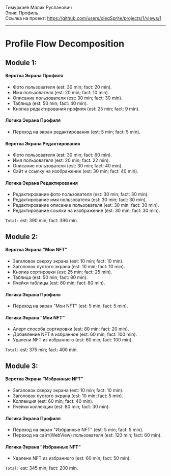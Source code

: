 Тимуркаев Малик Русланович
<br /> Эпик: Профиль
<br /> Ссылка на проект: https://github.com/users/olegSprite/projects/1/views/1

<hr>

# Profile Flow Decomposition


## Module 1:

#### Верстка Экрана Профиля
- Фото пользователя (est: 30 min; fact: 20 min).
- Имя пользователя (est: 20 min; fact: 10 min).
- Описание пользователя (est: 30 min; fact: 30 min).
- Таблица (est: 50 min; fact: 40 min).
- Кнопка редактирования профиля (est: 25 min; fact: 9 min).

#### Логика Экрана Профиля
- Переход на экран редактирования (est: 5 min; fact: 5 min).

#### Верстка Экрана Редактирования
- Фото пользователя (est: 30 min; fact: 60 min).
- Имя пользователя (est: 20 min; fact: 22 min).
- Описание пользователя (est: 30 min; fact: 40 min).
- Сайт и ссылку на изображение (est: 30 min; fact: 40 min).

#### Логика Экрана Редактирования
- Редактирование фото пользователя (est: 30 min; fact: 30 min).
- Редактирование имя пользователя (est: 30 min; fact: 30 min).
- Редактирование описание пользователя (est: 30 min; fact: 30 min).
- Редактирование ссылки на изображение (est: 30 min; fact: 30 min).

`Total:` est: 390 min; fact: 396 min.


## Module 2:

#### Верстка Экрана "Мои NFT"
- Загаловок сверху экрана (est: 10 min; fact: 10 min).
- Заголовок пустого экрана (est: 10 min; fact: 10 min).
- Кнопка сортировки (est: 25 min; fact: 25 min).
- Таблица (est: 50 min; fact: 80 min).
- Ячейки таблицы (est: 80 min; fact: 80 min).

#### Логика Экрана Профиля
- Переход на экран "Мои NFT" (est: 5 min; fact: 5 min).

#### Логика Экрана "Мои NFT"
- Алерт способа сортировки (est: 80 min; fact: 20 min).
- Добавление NFT в избранное (est: 60 min; fact: 100 min).
- Удалени NFT из избранного (est: 60 min; fact: 100 min).

`Total:` est: 375 min; fact: 400 min.


## Module 3:

#### Верстка Экрана "Избранные NFT"
- Загаловок сверху экрана (est: 10 min; fact: 10 min).
- Заголовок пустого экрана (est: 10 min; fact: 5 min).
- Коллекция (est: 60 min; fact: 40 min).
- Ячейки коллекции (est: 80 min; fact: 30 min).

#### Логика Экрана Профиля
- Переход на экран "Избранные NFT" (est: 5 min; fact: 5 min).
- Переход на cайт(WebView) пользователя (est: 120 min; fact: 60 min).

#### Логика Экрана "Избранные NFT"
- Удалени NFT из избранного (est: 60 min; fact: 50 min).

`Total:` est: 345 min; fact: 200 min.
